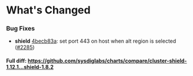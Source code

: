 # What's Changed

### Bug Fixes
- **shield** [4becb83a](https://github.com/sysdiglabs/charts/commit/4becb83ad262c67fe12f09522299303d1270cee2): set port 443 on host when alt region is selected ([#2285](https://github.com/sysdiglabs/charts/issues/2285))
#### Full diff: https://github.com/sysdiglabs/charts/compare/cluster-shield-1.12.1...shield-1.8.2
